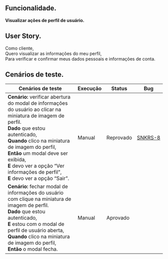 ## Funcionalidade.
**Visualizar ações de perfil de usuário.**

## User Story.
Como cliente,<br>
Quero visualizar as informações do meu perfil,<br>
Para verificar e confirmar meus dados pessoais e informações de conta.<br>

## Cenários de teste.

<table>
    <thead>
        <tr>
            <th>Cenários de teste</th>
            <th>Execução</th>
            <th>Status</th>
            <th>Bug</th>
        </tr>
    </thead>
    <tbody>
        <tr>
            <td>
                <strong>Cenário:</strong> verificar abertura do modal de informações do usuário ao clicar na miniatura de imagem de perfil.<br>
                <strong>Dado</strong> que estou autenticado, <br>
                <strong>Quando</strong> clico na miniatura de imagem do perfil, <br>
                <strong>Então</strong> um modal deve ser exibida, <br>
                <strong>E</strong> devo ver a opção “Ver informações de perfil”, <br>
                <strong>E</strong> devo ver a opção “Sair”. <br>
            </td>
            <td>Manual</td>
            <td>Reprovado</td>
            <td><a href="../bugs/snkrs-8/snkrs-8.md"><span style="white-space: nowrap;">SNKRS-8</span></a></td>
        </tr>
        <tr>
            <td>
                <strong>Cenário:</strong> fechar modal de informações do usuário com clique na miniatura de imagem de perfil.<br>
                <strong>Dado</strong> que estou autenticado, <br>
                <strong>E</strong> estou com o modal de perfil de usuário aberta, <br>
                <strong>Quando</strong> clico na miniatura de imagem do perfil, <br>
                <strong>Então</strong> o modal fecha. <br>
            </td>
            <td>Manual</td>
            <td>Aprovado</td>
            <td></td>
        </tr>
    </tbody>
</table>